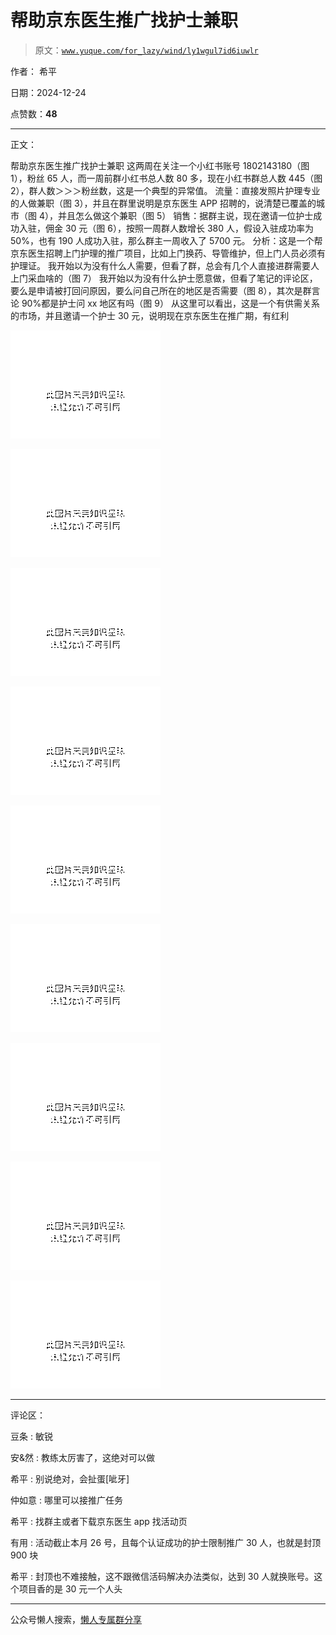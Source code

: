 # 帮助京东医生推广找护士兼职

> 原文：[`www.yuque.com/for_lazy/wind/ly1wgul7id6iuwlr`](https://www.yuque.com/for_lazy/wind/ly1wgul7id6iuwlr)

作者： 希平

日期：2024-12-24

点赞数：**48**

* * *

正文：

帮助京东医生推广找护士兼职
这两周在关注一个小红书账号 1802143180（图 1），粉丝 65 人，而一周前群小红书总人数 80 多，现在小红书群总人数 445（图 2），群人数＞＞＞粉丝数，这是一个典型的异常值。
流量：直接发照片护理专业的人做兼职（图 3），并且在群里说明是京东医生 APP 招聘的，说清楚已覆盖的城市（图 4），并且怎么做这个兼职（图 5）
销售：据群主说，现在邀请一位护士成功入驻，佣金 30 元（图 6），按照一周群人数增长 380 人，假设入驻成功率为 50%，也有 190 人成功入驻，那么群主一周收入了 5700 元。
分析：这是一个帮京东医生招聘上门护理的推广项目，比如上门换药、导管维护，但上门人员必须有护理证。
我开始以为没有什么人需要，但看了群，总会有几个人直接进群需要人上门采血啥的（图 7）
我开始以为没有什么护士愿意做，但看了笔记的评论区，要么是申请被打回问原因，要么问自己所在的地区是否需要（图 8），其次是群言论 90%都是护士问 xx 地区有吗（图 9）
从这里可以看出，这是一个有供需关系的市场，并且邀请一个护士 30 元，说明现在京东医生在推广期，有红利

![](img/4802ebcaa923688b5102efc2951d1d9c.png "None")

![](img/1e484dbf855a19fbc6cfb0cebac27350.png "None")

![](img/6f3eac5add5ce86dbacab914186690c4.png "None")

![](img/f0752e18db437c294b3ac09ce9ecd3e7.png "None")

![](img/e85e38c63b3fd164aee75cce75b4527d.png "None")

![](img/fdc4e46f494371fe5669f0d95e769587.png "None")

![](img/c8b59ddbfd1c81ffa590506e34b1aa66.png "None")

![](img/3bc66d4c04e862c824f8024b4b2cb309.png "None")

![](img/5b58998f1608a1e08bd73d6822023578.png "None")

* * *

评论区：

豆条 : 敏锐

安&然 : 教练太厉害了，这绝对可以做

希平 : 别说绝对，会扯蛋[呲牙]

仲如意 : 哪里可以接推广任务

希平 : 找群主或者下载京东医生 app 找活动页

有用 : 活动截止本月 26 号，且每个认证成功的护士限制推广 30 人，也就是封顶 900 块

希平 : 封顶也不难接触，这不跟微信活码解决办法类似，达到 30 人就换账号。这个项目香的是 30 元一个人头

* * *

公众号懒人搜索，[懒人专属群分享](https://lazybook.fun/#/blog/group)